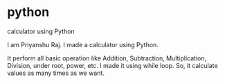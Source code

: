 # python
calculator using Python

 I am Priyanshu Raj. I made a calculator using Python. 

 It perform all basic operation like Addition, Subtraction, Multiplication, Division, under root, power, etc.
 I made it using while loop. So, it calculate values as many times as we want.
